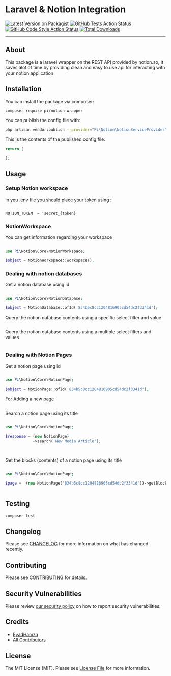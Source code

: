 # Laravel & Notion Integration

[![Latest Version on Packagist](https://img.shields.io/packagist/v/pi/notion-wrapper.svg?style=flat-square)](https://packagist.org/packages/pi/notion-wrapper)
[![GitHub Tests Action Status](https://img.shields.io/github/workflow/status/pi/notion-wrapper/run-tests?label=tests)](https://github.com/pi/notion-wrapper/actions?query=workflow%3Arun-tests+branch%3Amain)
[![GitHub Code Style Action Status](https://img.shields.io/github/workflow/status/pi/notion-wrapper/Check%20&%20fix%20styling?label=code%20style)](https://github.com/pi/notion-wrapper/actions?query=workflow%3A"Check+%26+fix+styling"+branch%3Amain)
[![Total Downloads](https://img.shields.io/packagist/dt/pi/notion-wrapper.svg?style=flat-square)](https://packagist.org/packages/pi/notion-wrapper)

---
## About 
This package is a laravel wrapper on the REST API provided by notion.so, It saves alot of time by providing clean and easy to use api for interacting with your notion application
## Installation

You can install the package via composer:

```bash
composer require pi/notion-wrapper
```



You can publish the config file with:
```bash
php artisan vendor:publish --provider="Pi\Notion\NotionServiceProvider" --tag="notion-wrapper-config"
```

This is the contents of the published config file:

```php
return [

];
```

## Usage

### Setup Notion workspace

in you .env file you should place your token using :
```dotenv

NOTION_TOKEN  = 'secret_{token}'

```

### NotionWorkspace 

You can get information regarding your workspace

```php

use Pi\Notion\Core\NotionWorkspace;

$object = NotionWorkspace::workspace();

```


### Dealing with notion databases

Get a notion database using id

```php

use Pi\Notion\Core\NotionDatabase;

$object = NotionDatabase::ofId('834b5c8cc1204816905cd54dc2f3341d');

```

Query the notion database contents using a specific select filter and value

```php


```


Query the notion database contents using a multiple select filters and values

```php


```

### Dealing with Notion Pages

Get a notion page using id

```php

use Pi\Notion\Core\NotionPage;

$object = NotionPage::ofId('834b5c8cc1204816905cd54dc2f3341d');

```

For Adding a new page

```php

```


Search a notion page using its title

```php

use Pi\Notion\Core\NotionPage;

$response = (new NotionPage)
            ->search('New Media Article');
            
      
```


Get the blocks (contents) of a notion page using its title

```php

use Pi\Notion\Core\NotionPage;

$page =  (new NotionPage('834b5c8cc1204816905cd54dc2f3341d'))->getBlocks();
      
```


## Testing

```bash
composer test
```

## Changelog

Please see [CHANGELOG](CHANGELOG.md) for more information on what has changed recently.

## Contributing

Please see [CONTRIBUTING](.github/CONTRIBUTING.md) for details.

## Security Vulnerabilities

Please review [our security policy](../../security/policy) on how to report security vulnerabilities.

## Credits

- [EyadHamza](https://github.com/Eyadhamza)
- [All Contributors](../../contributors)

## License

The MIT License (MIT). Please see [License File](LICENSE.md) for more information.


